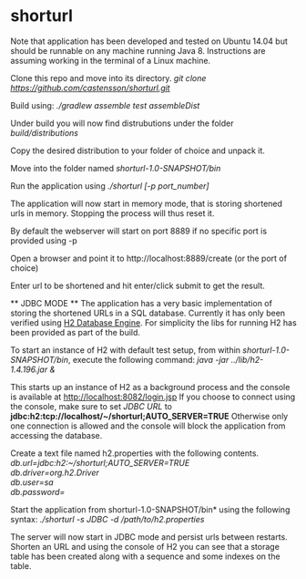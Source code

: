 # shorturl

Note that application has been developed and tested on Ubuntu 14.04 but should be runnable on any machine running Java 8.
Instructions are assuming working in the terminal of a Linux machine.

Clone this repo and move into its directory.
*git clone https://github.com/castensson/shorturl.git*

Build using:
*./gradlew assemble test assembleDist*

Under build you will now find distrubutions under the folder
*build/distributions*

Copy the desired distribution to your folder of choice and unpack it.

Move into the folder named *shorturl-1.0-SNAPSHOT/bin*

Run the application using *./shorturl [-p port_number]*

The application will now start in memory mode, that is storing shortened urls in memory. Stopping the process will thus reset it.

By default the webserver will start on port 8889 if no specific port is provided using -p

Open a browser and point it to http://localhost:8889/create (or the port of choice)

Enter url to be shortened and hit enter/click submit to get the result.

** JDBC MODE **
The application has a very basic implementation of storing the shortened URLs in a SQL database.
Currently it has only been verified using [H2 Database Engine](http://www.h2database.com/html/main.html).
For simplicity the libs for running H2 has been provided as part of the build.

To start an instance of H2 with default test setup, from within *shorturl-1.0-SNAPSHOT/bin*, execute the following command:
*java -jar ../lib/h2-1.4.196.jar &*

This starts up an instance of H2 as a background process and the console is available at [http://localhost:8082/login.jsp](http://localhost:8082/login.jsp)
If you choose to connect using the console, make sure to set *JDBC URL* to **jdbc:h2:tcp://localhost/~/shorturl;AUTO_SERVER=TRUE**
Otherwise only one connection is allowed and the console will block the application from accessing the database.

Create a text file named h2.properties with the following contents.
*db.url=jdbc:h2:~/shorturl;AUTO_SERVER=TRUE*  
*db.driver=org.h2.Driver*  
*db.user=sa*  
*db.password=*  

Start the application from shorturl-1.0-SNAPSHOT/bin* using the following syntax:
*./shorturl -s JDBC -d /path/to/h2.properties*

The server will now start in JDBC mode and persist urls between restarts. Shorten an URL and using the console of H2 you
can see that a storage table has been created along with a sequence and some indexes on the table.



